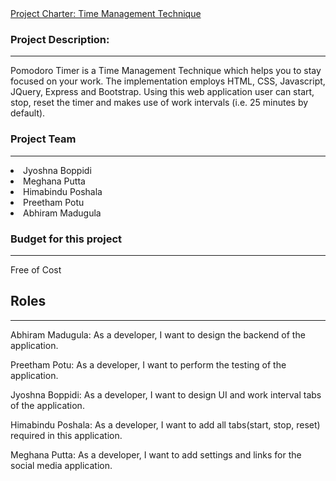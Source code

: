 <!DOCTYPE html>
<html lang="en">
<head>
  <meta charset="utf-8">
  <link rel="stylesheet" href="https://stackpath.bootstrapcdn.com/bootstrap/4.3.1/css/bootstrap.min.css">
  <link rel="stylesheet" href="https://stackpath.bootstrapcdn.com/bootstrap/4.3.1/js/bootstrap.min.js">
  <link rel="stylesheet" href="https://stackpath.bootstrapcdn.com/bootstrap/4.3.1/js/bootstrap.bundle.min.js">
</head>
<body>
<div class="container">
<nav class="navbar navbar-expand-lg navbar-light fixed-top py-3" id="mainNav">
        <a class="navbar-brand js-scroll-trigger" href="#">           
            Project Charter: Time Management Technique
        </a>
</nav>
</div>
<div class="container">
<h3>Project Description:</h3><hr />
<p>Pomodoro Timer is a Time Management Technique which helps you to stay focused on your work. The implementation employs HTML, CSS, Javascript, JQuery, Express and Bootstrap. Using this web application user can start, stop, reset the timer and makes use of work intervals (i.e. 25 minutes by default). </p>

<h3>Project Team</h3><hr />
 <li>Jyoshna Boppidi</li>
 <li>Meghana Putta </li>
 <li>Himabindu Poshala</li>
 <li>Preetham Potu</li>
 <li>Abhiram Madugula</li>

 <h3>Budget for this project</h3><hr />
<p>Free of Cost</p>
<h2> Roles</h2><hr />
<p>Abhiram Madugula: As a developer, I want to design the backend of the application.</p>

<p>Preetham Potu: As a developer, I want to perform the testing of the application.</p>

<p>Jyoshna Boppidi: As a developer, I want to design UI  and work interval tabs of the application.</p>

<p>Himabindu Poshala: As a developer, I want to add all tabs(start, stop, reset) required in this application.</p>

<p>Meghana Putta: As a developer, I want to add settings and  links for the social media application.</p>

</body>
</html>